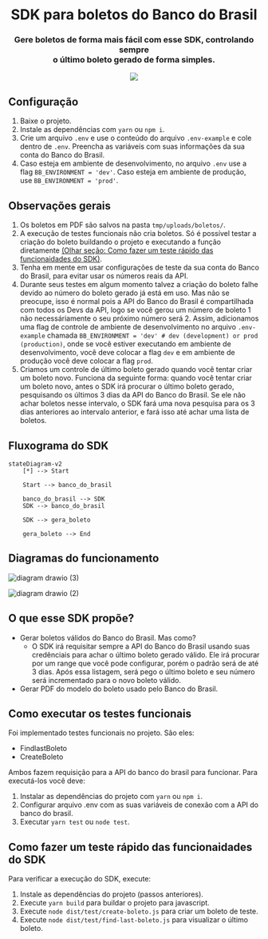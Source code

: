 <h1 align="center">SDK para boletos do Banco do Brasil</h1>
<h3 align="center">Gere boletos de forma mais fácil com esse SDK, controlando sempre<br> o último boleto gerado de forma simples.</h3>
<p align="center">
        <a href="https://github.com/filipeas/boleto-banco-brasil/releases/tag/0.1.0" alt="Version">
        <img src="https://img.shields.io/badge/version-0.1.0-green" /></a>
</p>

## Configuração
1) Baixe o projeto.
2) Instale as dependências com ``` yarn ``` ou ``` npm i ```.
3) Crie um arquivo ``` .env ``` e use o conteúdo do arquivo ``` .env-example ``` e cole dentro de ``` .env ```. Preencha as variáveis com suas informações da sua conta do Banco do Brasil.
4) Caso esteja em ambiente de desenvolvimento, no arquivo ``` .env ``` use a flag ``` BB_ENVIRONMENT = 'dev' ```. Caso esteja em ambiente de produção, use ``` BB_ENVIRONMENT = 'prod' ```.

## Observações gerais
1) Os boletos em PDF são salvos na pasta ``` tmp/uploads/boletos/ ```.
2) A execução de testes funcionais não cria boletos. Só é possível testar a criação do boleto buildando o projeto e executando a função diretamente [(Olhar seção: Como fazer um teste rápido das funcionaidades do SDK)](https://github.com/filipeas/boleto-banco-brasil#como-fazer-um-teste-r%C3%A1pido-das-funcionaidades-do-sdk).
3) Tenha em mente em usar configurações de teste da sua conta do Banco do Brasil, para evitar usar os números reais da API.
4) Durante seus testes em algum momento talvez a criação do boleto falhe devido ao número do boleto gerado já está em uso. Mas não se preocupe, isso é normal pois a API do Banco do Brasil é compartilhada com todos os Devs da API, logo se você gerou um número de boleto 1 não necessáriamente o seu próximo número será 2. Assim, adicionamos uma flag de controle de ambiente de desenvolvimento no arquivo ``` .env-example ``` chamada ``` BB_ENVIRONMENT = 'dev' # dev (development) or prod (production) ```, onde se você estiver executando em ambiente de desenvolvimento, você deve colocar a flag ``` dev ``` e em ambiente de produção você deve colocar a flag ``` prod ```.
5) Criamos um controle de último boleto gerado quando você tentar criar um boleto novo. Funciona da seguinte forma: quando você tentar criar um boleto novo, antes o SDK irá procurar o último boleto gerado, pesquisando os últimos 3 dias da API do Banco do Brasil. Se ele não achar boletos nesse intervalo, o SDK fará uma nova pesquisa para os 3 dias anteriores ao intervalo anterior, e fará isso até achar uma lista de boletos.

## Fluxograma do SDK
```mermaid
stateDiagram-v2
    [*] --> Start

    Start --> banco_do_brasil

    banco_do_brasil --> SDK
    SDK --> banco_do_brasil

    SDK --> gera_boleto

    gera_boleto --> End
```

## Diagramas do funcionamento
![diagram drawio (3)](https://user-images.githubusercontent.com/23065588/201450114-d571aed7-2368-4f92-a6e3-160bfca9917e.png)

![diagram drawio (2)](https://user-images.githubusercontent.com/23065588/201450109-1f09c123-22cd-45b7-9e27-a783e3e8496a.png)

## O que esse SDK propõe?
- Gerar boletos válidos do Banco do Brasil. Mas como?
    - O SDK irá requisitar sempre a API do Banco do Brasil usando suas credênciais para achar o último boleto gerado válido. Ele irá procurar por um range que você pode configurar, porém o padrão será de até 3 dias. Após essa listagem, será pego o último boleto e seu número será incrementado para o novo boleto válido.
- Gerar PDF do modelo do boleto usado pelo Banco do Brasil.

## Como executar os testes funcionais
Foi implementado testes funcionais no projeto. São eles:
- FindlastBoleto
- CreateBoleto

Ambos fazem requisição para a API do banco do brasil para funcionar. Para executá-los você deve:

1) Instalar as dependências do projeto com ``` yarn ``` ou ``` npm i ```.
2) Configurar arquivo .env com as suas variáveis de conexão com a API do banco do brasil.
3) Executar ``` yarn test ``` ou ``` node test ```.

## Como fazer um teste rápido das funcionaidades do SDK
Para verificar a execução do SDK, execute:
1) Instale as dependências do projeto (passos anteriores).
2) Execute ``` yarn build ``` para buildar o projeto para javascript.
3) Execute ``` node dist/test/create-boleto.js ``` para criar um boleto de teste.
4) Execute ``` node dist/test/find-last-boleto.js ``` para visualizar o último boleto.